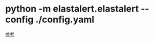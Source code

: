 # python -m elastalert.elastalert --config ./config.yaml


[参考](http://kibana.logstash.es/content/elasticsearch/other/elastalert.html)